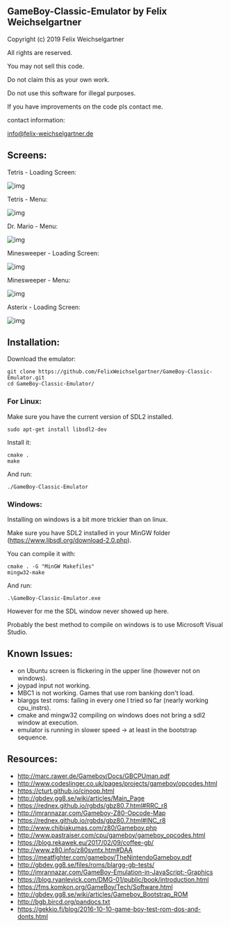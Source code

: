 ## GameBoy-Classic-Emulator by Felix Weichselgartner

Copyright (c) 2019 Felix Weichselgartner

All rights are reserved.

You may not sell this code.

Do not claim this as your own work.

Do not use this software for illegal purposes.

If you have improvements on the code pls contact me.

contact information:

info@felix-weichselgartner.de


## Screens:

Tetris - Loading Screen:

![img](http://felix-weichselgartner.westeurope.cloudapp.azure.com/media/markdownx/a71e0f5e-81b3-4aa6-aa23-17d5fcbc632f.png)

Tetris - Menu:

![img](http://felix-weichselgartner.westeurope.cloudapp.azure.com/media/markdownx/d9b76f5c-2be8-40a9-8e88-b27dfd0c60cb.png)

Dr. Mario - Menu:

![img](http://felix-weichselgartner.westeurope.cloudapp.azure.com/media/markdownx/b0f8e811-818d-40a7-a315-71f117d49859.png)

Minesweeper - Loading Screen:

![img](http://felix-weichselgartner.westeurope.cloudapp.azure.com/media/markdownx/95c2a7ea-0ff0-4ade-8f10-78f52beb46c9.png)

Minesweeper - Menu:

![img](http://felix-weichselgartner.westeurope.cloudapp.azure.com/media/markdownx/28f172f9-5700-450e-9dea-bae4d31cc402.png)

Asterix - Loading Screen:

![img](http://felix-weichselgartner.westeurope.cloudapp.azure.com/media/markdownx/49902649-a70e-41b4-967a-a8451a040fcc.png)


## Installation:

Download the emulator:
```
git clone https://github.com/FelixWeichselgartner/GameBoy-Classic-Emulator.git
cd GameBoy-Classic-Emulator/
```

### For Linux:

Make sure you have the current version of SDL2 installed.
```
sudo apt-get install libsdl2-dev
```

Install it:
```
cmake .
make
```

And run:
```
./GameBoy-Classic-Emulator
```

### Windows:

Installing on windows is a bit more trickier than on linux.

Make sure you have SDL2 installed in your MinGW folder (https://www.libsdl.org/download-2.0.php).

You can compile it with:
```
cmake . -G "MinGW Makefiles"
mingw32-make
``` 

And run:
```
.\GameBoy-Classic-Emulator.exe
```

However for me the SDL window never showed up here.

Probably the best method to compile on windows is to use Microsoft Visual Studio.


## Known Issues:

* on Ubuntu screen is flickering in the upper line (however not on windows).
* joypad input not working.
* MBC1 is not working. Games that use rom banking don't load.
* blarggs test roms: failing in every one I tried so far (nearly working cpu_instrs).
* cmake and mingw32 compiling on windows does not bring a sdl2 window at execution.
* emulator is running in slower speed -> at least in the bootstrap sequence.

## Resources:

* http://marc.rawer.de/Gameboy/Docs/GBCPUman.pdf
* http://www.codeslinger.co.uk/pages/projects/gameboy/opcodes.html
* https://cturt.github.io/cinoop.html
* http://gbdev.gg8.se/wiki/articles/Main_Page
* https://rednex.github.io/rgbds/gbz80.7.html#RRC_r8
* http://imrannazar.com/Gameboy-Z80-Opcode-Map
* https://rednex.github.io/rgbds/gbz80.7.html#INC_r8
* http://www.chibiakumas.com/z80/Gameboy.php
* http://www.pastraiser.com/cpu/gameboy/gameboy_opcodes.html
* https://blog.rekawek.eu/2017/02/09/coffee-gb/
* http://www.z80.info/z80syntx.htm#DAA
* https://meatfighter.com/gameboy/TheNintendoGameboy.pdf
* http://gbdev.gg8.se/files/roms/blargg-gb-tests/
* http://imrannazar.com/GameBoy-Emulation-in-JavaScript:-Graphics
* https://blog.ryanlevick.com/DMG-01/public/book/introduction.html
* https://fms.komkon.org/GameBoy/Tech/Software.html
* http://gbdev.gg8.se/wiki/articles/Gameboy_Bootstrap_ROM
* http://bgb.bircd.org/pandocs.txt
* https://gekkio.fi/blog/2016-10-10-game-boy-test-rom-dos-and-donts.html